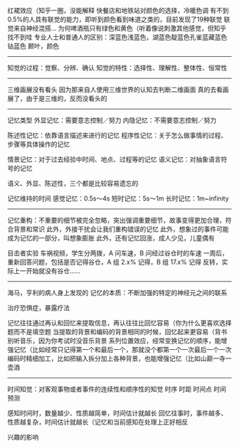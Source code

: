 红裙效应（知乎一圈，没能解释
快餐店和地铁站对颜色的选择，冷暖色调
有不到0.5%的人具有联觉的能力，即听到颜色看到味道之类的，目前发现了19种联觉
联觉来自神经混搭…
为何啤酒瓶只有绿色和黄色（听着像说刺激其他感觉，但知乎找不到哇
专业人士和普通人的区别：深蓝色浅蓝色，湖蓝色靛蓝色孔雀蓝藏蓝色钴蓝色
颞叶，颜色

---

知觉的过程：觉察、分辨、确认
知觉的特性：选择性、理解性、整体性、恒常性

---

三维画展没有看头
因为那来自人使用三维世界的认知去判断二维画面
真的去看画展了，由于是三维的，反而没看头的

---

记忆类型
外显记忆：需要意志控制／努力
内隐记忆：不需要意志控制／努力

陈述性记忆：依靠语言描述来进行的记忆
程序性记忆：关于怎么做事情的过程、步骤等具体操作的记忆

情景记忆：对于过去经验中时间、地点、过程等的记忆
语义记忆：对抽象语言符号的记忆

语义、外显、陈述性，三个都是比较容易遗忘的

记忆维持的时间
感觉记忆：0.5s～4s
短时记忆：5s～1m
长时记忆：1m~infinity

---

记忆重构：不重要的细节被完全忽略，突出强调重要细节，故事变得更加合理，符合背景和常识
此外，外接干扰会让我们重构错误的记忆
此外，想象过的事件可能成为记忆的一部分，叫想象膨胀
此外，还有记忆回涨，成人少见，儿童偶有

目击者实验
车祸视频，学生分两拨，A 问车速，B 问经过谷仓时的车速
一周后，重新回答问题，包括是否记得谷仓，A 组 2.x% 记得，B 组 17.x% 记得
反转，实际上一开始就没有谷仓……

---

海马，亨利的病人身上发现的
记忆的本质：不断加强的特定的神经元之间的联系

治疗恐惧症，暴露疗法

记忆往往通过再认和回忆来提取信息，再认往往比回忆容易（你为什么更喜欢选择题而不是填空题
当提取的背景和编码的背景相同的时候，回忆起来更容易（背书别听音乐，因为你考试时没音乐背景
系列位置效应，经常变换记忆的顺序，能增强记忆（比如经常只记得第一个和最后一个，那就没个都第一个一次最后一个一次
编码时精细加工，比如把输入拆分加上各种背景，也能增强记忆（比如山巅一寺一壶酒

---

时间知觉：对客观事物或者事件的连续性和顺序性的知觉
时序
时距
时间点
时间预测

感知时间时，数量越少、性质越简单，时间估计就越长
回忆往事时，事件越多、性质越复杂，时间估计就越长（记忆和当前感知在处理上正好相反

兴趣的影响
